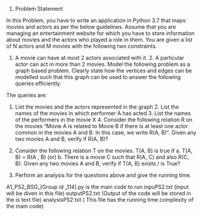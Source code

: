 1. Problem Statement 
 
In this Problem, you have to write an application in Python 3.7 that maps movies and actors as per the below guidelines. Assume that you are managing an entertainment website for which you have to store information about movies and the actors who played a role in them.  You are given a list of N actors and M movies with the following two constraints.  
1. A movie can have at most 2 actors associated with it. 2. A particular actor can act in more than 2 movies. 
Model the following problem as a graph based problem. Clearly state how the vertices and edges can be modelled such that this graph can be used to answer the following queries efficiently.  





The queries are: 
1. List the movies and the actors represented in the graph  2. List the names of the movies in which performer A has acted 3. List the names of the performers in the movie X 4. Consider the following relation R on the movies  “Movie A is related to Movie B if there is at least one actor common in the movies A and B. In this case, we write R(A, B)”.   Given any two movies A and B, verify if R(A, B)? 
 
5. Consider the following relation T on the movies. T(A, B) is true if a. T(A, B) = R(A , B)  (or) b. There is a movie C such that R(A, C) and also R(C, B).   Given any two movies A and B, verify if T(A, B) exists / is True? 
 
6. Perform an analysis for the questions above and give the running time. 
 
 
 
 
 
 A1_PS2_BSG_[Group id _114].py is the main code to run
  inpuPS2.txt (input will be diven in this file)
  outputPS2.txt   (Output of the code will be stored in the is text file)
  analysisPS2.txt ( This file has the running time complexity of the main code)
 
 
 
 
